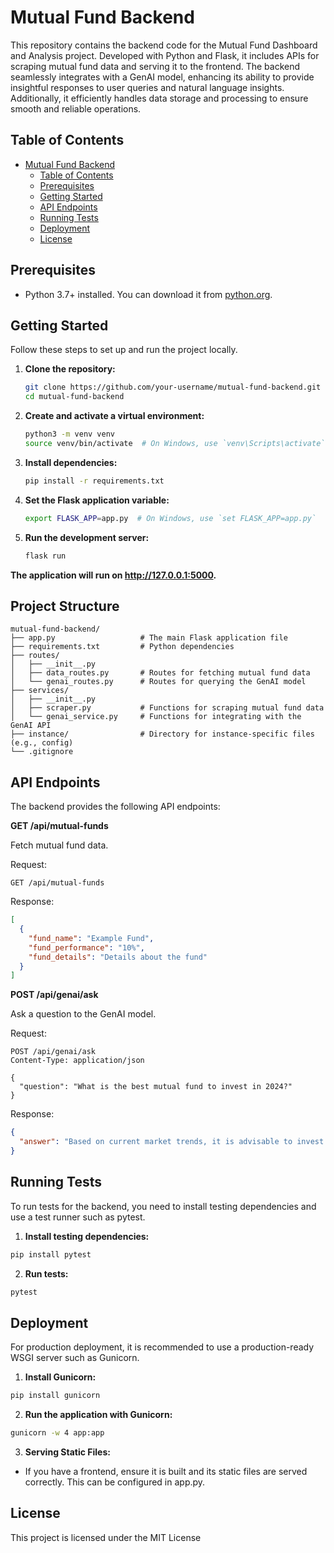 # Mutual Fund Backend

This repository contains the backend code for the Mutual Fund Dashboard and Analysis project. Developed with Python and Flask, it includes APIs for scraping mutual fund data and serving it to the frontend. The backend seamlessly integrates with a GenAI model, enhancing its ability to provide insightful responses to user queries and natural language insights. Additionally, it efficiently handles data storage and processing to ensure smooth and reliable operations.

## Table of Contents

- [Mutual Fund Backend](#mutual-fund-backend)
  - [Table of Contents](#table-of-contents)
  - [Prerequisites](#prerequisites)
  - [Getting Started](#getting-started)
  - [API Endpoints](#api-endpoints)
  - [Running Tests](#running-tests)
  - [Deployment](#deployment)
  - [License](#license)

## Prerequisites

- Python 3.7+ installed. You can download it from [python.org](https://www.python.org/).

## Getting Started

Follow these steps to set up and run the project locally.

1. **Clone the repository:**
   ```bash
   git clone https://github.com/your-username/mutual-fund-backend.git
   cd mutual-fund-backend

2. **Create and activate a virtual environment:**
   ```bash
   python3 -m venv venv
   source venv/bin/activate  # On Windows, use `venv\Scripts\activate`

3. **Install dependencies:**
   ```bash
   pip install -r requirements.txt

4. **Set the Flask application variable:**
   ```bash
   export FLASK_APP=app.py  # On Windows, use `set FLASK_APP=app.py`

5. **Run the development server:**
   ```bash
   flask run
**The application will run on http://127.0.0.1:5000.**

## Project Structure
```plaintext
mutual-fund-backend/
├── app.py                   # The main Flask application file
├── requirements.txt         # Python dependencies
├── routes/
│   ├── __init__.py
│   ├── data_routes.py       # Routes for fetching mutual fund data
│   └── genai_routes.py      # Routes for querying the GenAI model
├── services/
│   ├── __init__.py
│   ├── scraper.py           # Functions for scraping mutual fund data
│   └── genai_service.py     # Functions for integrating with the GenAI API
├── instance/                # Directory for instance-specific files (e.g., config)
└── .gitignore
```
## API Endpoints
The backend provides the following API endpoints:

**GET /api/mutual-funds**

Fetch mutual fund data.

Request:
```http
GET /api/mutual-funds
```
Response:
```json
[
  {
    "fund_name": "Example Fund",
    "fund_performance": "10%",
    "fund_details": "Details about the fund"
  }
]
```

**POST /api/genai/ask**

Ask a question to the GenAI model.

Request:
```http
POST /api/genai/ask
Content-Type: application/json

{
  "question": "What is the best mutual fund to invest in 2024?"
}
```
Response:
```json
{
  "answer": "Based on current market trends, it is advisable to invest in mutual funds with a strong track record of performance, low expense ratios, and diversification across sectors."
}
```

## Running Tests
To run tests for the backend, you need to install testing dependencies and use a test runner such as pytest.
1.	**Install testing dependencies:**
```bash
pip install pytest
```
2. **Run tests:**
```bash
pytest
```
## Deployment
For production deployment, it is recommended to use a production-ready WSGI server such as Gunicorn.
1.	**Install Gunicorn:**
```bash
pip install gunicorn
```
2. **Run the application with Gunicorn:**
```bash
gunicorn -w 4 app:app
```
3. **Serving Static Files:**
- If you have a frontend, ensure it is built and its static files are served correctly. This can be configured in app.py.

## License
This project is licensed under the MIT License